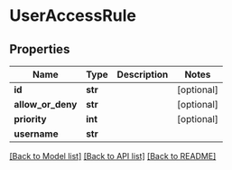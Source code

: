 # UserAccessRule

## Properties
Name | Type | Description | Notes
------------ | ------------- | ------------- | -------------
**id** | **str** |  | [optional] 
**allow_or_deny** | **str** |  | [optional] 
**priority** | **int** |  | [optional] 
**username** | **str** |  | 

[[Back to Model list]](../README.md#documentation-for-models) [[Back to API list]](../README.md#documentation-for-api-endpoints) [[Back to README]](../README.md)


